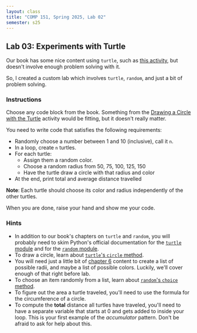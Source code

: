 ```yaml
---
layout: class
title: "COMP 151, Spring 2025, Lab 02"
semester: s25
---
```


## Lab 03: Experiments with Turtle

Our book has some nice content using `turtle`, such as [this
activity](https://runestone.academy/ns/books/published/mc-comp151-spring25/Projects/drawing_a_circle.html#drawing-a-circle),
but doesn't involve enough problem solving with it.

So, I created a custom lab which involves `turtle`, `random`, and just
a bit of problem solving.

### Instructions

Choose any code block from the book. Something from the [Drawing a
Circle with the
Turtle](https://runestone.academy/ns/books/published/mc-comp151-spring25/Projects/drawing_a_circle.html#drawing-a-circle)
activity would be fitting, but it doesn't really matter.

You need to write code that satisfies the following requirements:

- Randomly choose a number between 1 and 10 (inclusive), call it `n`.
- In a loop, create `n` turtles.
- For each turtle:
  - Assign them a random color.
  - Choose a random radius from 50, 75, 100, 125, 150
  - Have the turtle draw a circle with that radius and color
- At the end, print total and average distance travelled 

**Note**: Each turtle should choose its color and radius independently
of the other turtles.

When you are done, raise your hand and show me your code.

### Hints

- In addition to our book's chapters on `turtle` and `random`, you
  will probably need to skim Python's official documentation for the
  [`turtle` module](https://docs.python.org/3/library/turtle.html) and
  for the [`random`
  module](https://docs.python.org/3/library/random.html).
- To draw a circle, learn about [`turtle`'s `circle`
  method](https://docs.python.org/3/library/turtle.html#turtle.circle).
- You will need just a little bit of [chapter
  6](https://runestone.academy/ns/books/published/mc-comp151-spring25/Sequences/toctree.html)
  content to create a list of possible radii, and maybe a list of
  possible colors. Luckily, we'll cover enough of that right before
  lab.
- To choose an item randomly from a list, learn about [`random`'s
  `choice`
  method](https://docs.python.org/3/library/random.html#random.choice).
- To figure out the area a turtle traveled, you'll need to use the
  formula for the circumference of a circle.
- To compute the **total** distance all turtles have traveled, you'll
  need to have a separate variable that starts at 0 and gets added to
  inside your loop. This is your first example of the *accumulator*
  pattern. Don't be afraid to ask for help about this.

